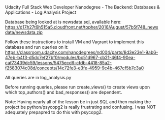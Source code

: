 Udacity Full Stack Web Developer Nanodegree - The Backend: Databases & Applications - Log Analysis Project


Database being looked at is newsdata.sql, available here: https://d17h27t6h515a5.cloudfront.net/topher/2016/August/57b5f748_newsdata/newsdata.zip

Follow these instructions to install VM and Vagrant to implement this database and run queries on it: https://classroom.udacity.com/nanodegrees/nd004/parts/8d3e23e1-9ab6-47eb-b4f3-d5dc7ef27bf0/modules/bc51d967-cb21-46f4-90ea-caf73439dc59/lessons/5475ecd6-cfdb-4418-85a2-f2583074c08d/concepts/14c72fe3-e3fe-4959-9c4b-467cf5b7c3a0

All queries are in log_analysis.py

Before running queries, please run create_views() to create views upon which top_authors() and bad_responses() are dependent.

Note: Having nearly all of the lesson be in just SQL and then making the project be python/psycopg2 is really frustrating and confusing. I was NOT adequately prepapred to do this with psycopg2.